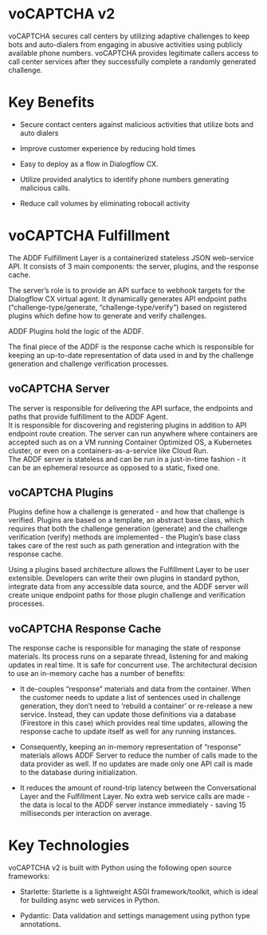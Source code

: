 # voCAPTCHA v2

voCAPTCHA secures call centers by utilizing adaptive challenges to keep bots and auto-dialers from engaging in abusive activities using publicly available phone numbers. voCAPTCHA provides legitimate callers access to call center services after they successfully complete a randomly generated challenge. 


# Key Benefits

- Secure contact centers against malicious activities that utilize bots and auto dialers

- Improve customer experience by reducing hold times

- Easy to deploy as a flow in Dialogflow CX.

- Utilize provided analytics to identify phone numbers generating malicious calls.

- Reduce call volumes by eliminating robocall activity

# voCAPTCHA Fulfillment


The ADDF Fulfillment Layer  is a containerized stateless JSON web-service API.  It consists of 3 main components:  the server, plugins, and the response cache.  

The server’s role is to provide an API surface to webhook targets for the Dialogflow CX virtual agent.  It dynamically generates API endpoint paths (“challenge-type/generate, “challenge-type/verify”) based on registered plugins which define how to generate and verify challenges.    

ADDF Plugins hold the logic of the ADDF.   

The final piece of the ADDF is the response cache which is responsible for keeping an up-to-date representation of data used in and by the challenge generation and challenge verification processes. 

## voCAPTCHA Server


The server is responsible for delivering the API surface, the endpoints and paths that provide fulfillment to the ADDF Agent.  
It is responsible for discovering and registering plugins in addition to API endpoint route creation.  The server can run anywhere where containers are accepted such as on a VM running Container Optimized OS, a Kubernetes cluster, or even on a containers-as-a-service like Cloud Run.  
The ADDF server is stateless and can be run in a just-in-time fashion - it can be an ephemeral resource as opposed to a static, fixed one.  


## voCAPTCHA Plugins


Plugins define how a challenge is generated - and how that challenge is verified.  Plugins are based on a template, an abstract base class, which requires that both the challenge generation (generate) and the challenge verification (verify) methods are implemented - the Plugin’s base class takes care of the rest such as path generation and integration with the response cache.

Using a plugins based architecture allows the Fulfillment Layer to be user extensible.  Developers can write their own plugins in standard python, integrate data from any accessible data source, and the ADDF server will create unique endpoint paths for those plugin challenge and verification processes.   


## voCAPTCHA Response Cache


The response cache is responsible for managing the state of response materials.  Its process runs on a separate thread, listening for and making updates in real time.  It is safe for concurrent use.  The architectural decision to use an in-memory cache has a number of benefits:

- It de-couples “response” materials and data from the container.  When the customer needs to update a list of sentences used in challenge generation, they don’t need to ‘rebuild a container’ or re-release a new service.  Instead, they can update those definitions via a database (Firestore in this case) which provides real time updates, allowing the response cache to update itself as well for any running instances. 
- Consequently, keeping an in-memory representation of “response” materials allows ADDF Server to reduce the number of calls made to the data provider as well.  If no updates are made only one API call is made to the database during initialization.  

- It reduces the amount of round-trip latency between the Conversational Layer and the Fulfillment Layer.  No extra web service calls are made - the data is local to the ADDF server instance immediately - saving 15 milliseconds per interaction on average. 

# Key Technologies

voCAPTCHA v2 is built with Python using the following open source frameworks:

- Starlette: Starlette is a lightweight ASGI framework/toolkit, which is ideal for building async web services in Python.

- Pydantic: Data validation and settings management using python type annotations.  
